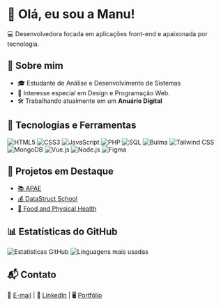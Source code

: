 # 👋 Olá, eu sou a Manu! 

💻 Desenvolvedora focada em aplicações front-end e apaixonada por tecnologia.

## 🚀 Sobre mim
- 🎓 Estudante de Análise e Desenvolvimento de Sistemas
- 📌 Interesse especial em Design e Programação Web.
- 🛠️ Trabalhando atualmente em um **Anuário Digital**

## 🔧 Tecnologias e Ferramentas
![HTML5](https://img.shields.io/badge/-HTML5-E34F26?style=flat-square&logo=html5&logoColor=white)
![CSS3](https://img.shields.io/badge/-CSS3-1572B6?style=flat-square&logo=css3)
![JavaScript](https://img.shields.io/badge/-JavaScript-F7DF1E?style=flat-square&logo=javascript&logoColor=black)
![PHP](https://img.shields.io/badge/-PHP-777BB4?style=flat-square&logo=php)
![SQL](https://img.shields.io/badge/-SQL-4479A1?style=flat-square&logo=mysql&logoColor=white)
![Bulma](https://img.shields.io/badge/-Bulma-00D1B2?style=flat-square&logo=bulma&logoColor=white)
![Tailwind CSS](https://img.shields.io/badge/-TailwindCSS-38B2AC?style=flat-square&logo=tailwind-css&logoColor=white)
![MongoDB](https://img.shields.io/badge/-MongoDB-47A248?style=flat-square&logo=mongodb&logoColor=white)
![Vue.js](https://img.shields.io/badge/-Vue.js-4FC08D?style=flat-square&logo=vue.js&logoColor=white)
![Node.js](https://img.shields.io/badge/-Node.js-339933?style=flat-square&logo=node.js&logoColor=white)
![Figma](https://img.shields.io/badge/-Figma-F24E1E?style=flat-square&logo=figma&logoColor=white)

## 📌 Projetos em Destaque
- [📚 APAE](https://github.com/Ma2903/APAE)
- [💰 DataStruct School](https://github.com/JP1005YT/EstruturaDeDados)
- [📘 Food and Physical Health](https://github.com/JP1005YT/TCC-DS)

## 📊 Estatísticas do GitHub
![Estatísticas GitHub](https://github-readme-stats.vercel.app/api?username=Ma2903&show_icons=true&theme=dracula)
![Linguagens mais usadas](https://github-readme-stats.vercel.app/api/top-langs/?username=Ma2903&layout=compact&theme=dracula)

## 📬 Contato
📧 [E-mail](mailto:manoelaps2022@gmail.com) | 🔗 [LinkedIn](https://www.linkedin.com/in/manoela-p-44aa75259/) | 🖥️ [Portfólio](https://ma2903.github.io)
